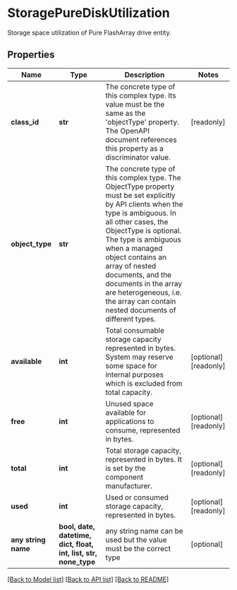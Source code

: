 # StoragePureDiskUtilization

Storage space utilization of Pure FlashArray drive entity.
## Properties
Name | Type | Description | Notes
------------ | ------------- | ------------- | -------------
**class_id** | **str** | The concrete type of this complex type. Its value must be the same as the &#39;objectType&#39; property. The OpenAPI document references this property as a discriminator value. | [readonly] 
**object_type** | **str** | The concrete type of this complex type. The ObjectType property must be set explicitly by API clients when the type is ambiguous. In all other cases, the  ObjectType is optional.  The type is ambiguous when a managed object contains an array of nested documents, and the documents in the array are heterogeneous, i.e. the array can contain nested documents of different types. | 
**available** | **int** | Total consumable storage capacity represented in bytes. System may reserve some space for internal purposes which is excluded from total capacity. | [optional] [readonly] 
**free** | **int** | Unused space available for applications to consume, represented in bytes. | [optional] [readonly] 
**total** | **int** | Total storage capacity, represented in bytes. It is set by the component manufacturer. | [optional] [readonly] 
**used** | **int** | Used or consumed storage capacity, represented in bytes. | [optional] [readonly] 
**any string name** | **bool, date, datetime, dict, float, int, list, str, none_type** | any string name can be used but the value must be the correct type | [optional]

[[Back to Model list]](../README.md#documentation-for-models) [[Back to API list]](../README.md#documentation-for-api-endpoints) [[Back to README]](../README.md)


